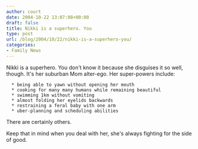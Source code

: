 ```yaml
---
author: court
date: 2004-10-22 13:07:08+00:00
draft: false
title: Nikki is a superhero. You
type: post
url: /blog/2004/10/22/nikki-is-a-superhero-you/
categories:
- Family News
---
```


Nikki is a superhero. You don't know it because she disguises it so well, though. It's her suburban Mom alter-ego. Her super-powers include:



	  * being able to yawn without opening her mouth
	  * cooking for many many humans while remaining beautiful
	  * swimming 1km without vomiting
	  * almost folding her eyelids backwards
	  * restraining a feral baby with one arm
	  * uber-planning and scheduling abilities

There are certainly others.

Keep that in mind when you deal with her, she's always fighting for the side of good.
